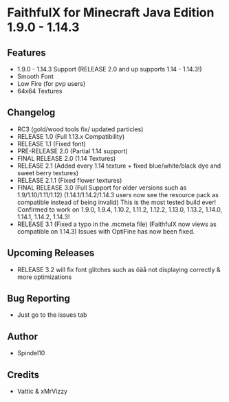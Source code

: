 # FaithfulX for Minecraft Java Edition 1.9.0 - 1.14.3

## Features
+ 1.9.0 - 1.14.3 Support (RELEASE 2.0 and up supports 1.14 - 1.14.3!)
+ Smooth Font
+ Low Fire (for pvp users)
+ 64x64 Textures

## Changelog
+ RC3 (gold/wood tools fix/ updated particles)
+ RELEASE 1.0 (Full 1.13.x Compatibility)
+ RELEASE 1.1 (Fixed font)
+ PRE-RELEASE 2.0 (Partial 1.14 support)
+ FINAL RELEASE 2.0 (1.14 Textures)
+ RELEASE 2.1 (Added every 1.14 texture + fixed blue/white/black dye and sweet berry textures)
+ RELEASE 2.1.1 (Fixed flower textures)
+ FINAL RELEASE 3.0 (Full Support for older versions such as 1.9/1.10/1.11/1.12) (1.14.1/1.14.2/1.14.3 users now see the resource pack as compatible instead of being invalid) This is the most tested build ever! Confirmed to work on 1.9.0, 1.9.4, 1.10.2, 1.11.2, 1.12.2, 1.13.0, 1.13.2, 1.14.0, 1.14.1, 1.14.2, 1.14.3!
+ RELEASE 3.1 (Fixed a typo in the .mcmeta file) (FaithfulX now views as compatible on 1.14.3) Issues with OptiFine has now been fixed.

## Upcoming Releases
+ RELEASE 3.2 will fix font glitches such as öäå not displaying correctly & more optimizations

## Bug Reporting
+ Just go to the issues tab

## Author
+ Spindel10

## Credits
+ Vattic & xMrVizzy

